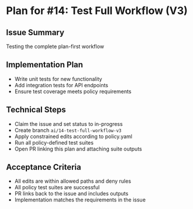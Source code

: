 # Plan for #14: Test Full Workflow (V3)

## Issue Summary
Testing the complete plan-first workflow

## Implementation Plan
- Write unit tests for new functionality
- Add integration tests for API endpoints
- Ensure test coverage meets policy requirements

## Technical Steps
- Claim the issue and set status to in-progress
- Create branch `ai/14-test-full-workflow-v3`
- Apply constrained edits according to policy.yaml
- Run all policy-defined test suites
- Open PR linking this plan and attaching suite outputs

## Acceptance Criteria
- All edits are within allowed paths and deny rules
- All policy test suites are successful
- PR links back to the issue and includes outputs
- Implementation matches the requirements in the issue